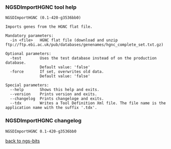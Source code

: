 ### NGSDImportHGNC tool help
	NGSDImportHGNC (0.1-420-g3536bb0)
	
	Imports genes from the HGNC flat file.
	
	Mandatory parameters:
	  -in <file>   HGNC flat file (download and unzip ftp://ftp.ebi.ac.uk/pub/databases/genenames/hgnc_complete_set.txt.gz)
	
	Optional parameters:
	  -test        Uses the test database instead of on the production database.
	               Default value: 'false'
	  -force       If set, overwrites old data.
	               Default value: 'false'
	
	Special parameters:
	  --help       Shows this help and exits.
	  --version    Prints version and exits.
	  --changelog  Prints changeloge and exits.
	  --tdx        Writes a Tool Definition Xml file. The file name is the application name with the suffix '.tdx'.
	
### NGSDImportHGNC changelog
	NGSDImportHGNC 0.1-420-g3536bb0
	
[back to ngs-bits](https://github.com/imgag/ngs-bits)